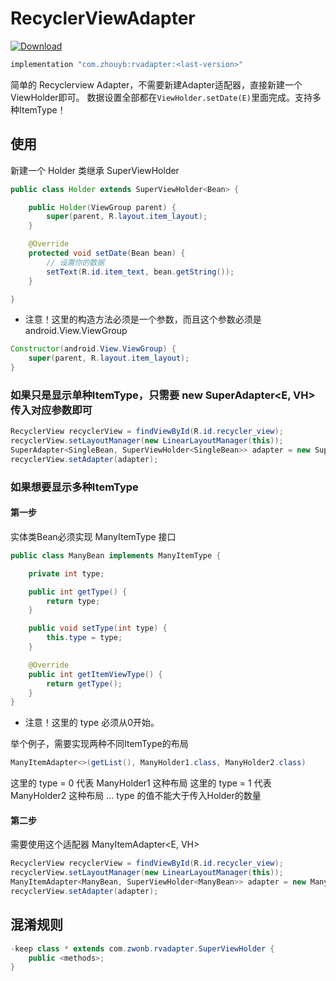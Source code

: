 # RecyclerViewAdapter

[ ![Download](https://api.bintray.com/packages/zhouyb/maven/rvadapter/images/download.svg) ](https://bintray.com/zwonb/maven/rvadapter/_latestVersion)

```java
implementation "com.zhouyb:rvadapter:<last-version>"
```
简单的 Recyclerview Adapter，不需要新建Adapter适配器，直接新建一个ViewHolder即可。
数据设置全部都在` ViewHolder.setDate(E) `里面完成。支持多种ItemType！

## 使用

新建一个 Holder 类继承 SuperViewHolder<E>

```java
public class Holder extends SuperViewHolder<Bean> {

    public Holder(ViewGroup parent) {
        super(parent, R.layout.item_layout);
    }

    @Override
    protected void setDate(Bean bean) {
        // 设置你的数据
        setText(R.id.item_text, bean.getString());
    }

}

```

- 注意！这里的构造方法必须是一个参数，而且这个参数必须是 android.View.ViewGroup

```java
Constructor(android.View.ViewGroup) {
    super(parent, R.layout.item_layout);
}

```

### 如果只是显示单种ItemType，只需要 new SuperAdapter<E, VH> 传入对应参数即可

```java
RecyclerView recyclerView = findViewById(R.id.recycler_view);
recyclerView.setLayoutManager(new LinearLayoutManager(this));
SuperAdapter<SingleBean, SuperViewHolder<SingleBean>> adapter = new SuperAdapter<>(getList(), SingleHolder.class);
recyclerView.setAdapter(adapter);

```

### 如果想要显示多种ItemType

#### 第一步
实体类Bean必须实现 ManyItemType 接口

```java
public class ManyBean implements ManyItemType {

    private int type;

    public int getType() {
        return type;
    }

    public void setType(int type) {
        this.type = type;
    }

    @Override
    public int getItemViewType() {
        return getType();
    }
}

```

- 注意！这里的 type 必须从0开始。

举个例子，需要实现两种不同ItemType的布局
```java
ManyItemAdapter<>(getList(), ManyHolder1.class, ManyHolder2.class)
```
这里的 type = 0 代表 ManyHolder1 这种布局
这里的 type = 1 代表 ManyHolder2 这种布局
...
type 的值不能大于传入Holder的数量

#### 第二步

需要使用这个适配器 ManyItemAdapter<E, VH>

```java
RecyclerView recyclerView = findViewById(R.id.recycler_view);
recyclerView.setLayoutManager(new LinearLayoutManager(this));
ManyItemAdapter<ManyBean, SuperViewHolder<ManyBean>> adapter = new ManyItemAdapter<>(getList(), ManyHolder1.class, ManyHolder2.class);
recyclerView.setAdapter(adapter);

```

## 混淆规则
```java
-keep class * extends com.zwonb.rvadapter.SuperViewHolder {
    public <methods>;
}

```

